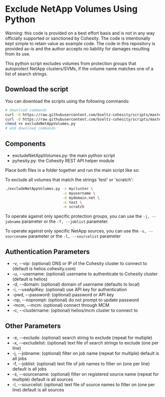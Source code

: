 # Exclude NetApp Volumes Using Python

Warning: this code is provided on a best effort basis and is not in any way officially supported or sanctioned by Cohesity. The code is intentionally kept simple to retain value as example code. The code in this repository is provided as-is and the author accepts no liability for damages resulting from its use.

This python script excludes volumes from protection groups that autoprotect NetApp clusters/SVMs, if the volume name matches one of a list of search strings.

## Download the script

You can download the scripts using the following commands:

```bash
# download commands
curl -O https://raw.githubusercontent.com/bseltz-cohesity/scripts/master/python/excludeNetAppVolumes/excludeNetAppVolumes.py
curl -O https://raw.githubusercontent.com/bseltz-cohesity/scripts/master/python/pyhesity.py
chmod +x excludeNetAppVolumes.py
# end download commands
```

## Components

* excludeNetAppVolumes.py: the main python script
* pyhesity.py: the Cohesity REST API helper module

Place both files in a folder together and run the main script like so:

To exclude all volumes that match the strings 'test' or 'scratch':

```bash
./excludeNetAppVolumes.py -v mycluster \
                          -u myusername \
                          -d mydomain.net \
                          -e test \
                          -e scratch
```

To operate against only specific protection groups, you can use the `-j, --jobname` parameter or the `-f, --joblist` parameter.

To operate against only specific NetApp sources, you can use the `-s, --sourcename` parameter or the `-l, --sourcelist` parameter

## Authentication Parameters

* -v, --vip: (optional) DNS or IP of the Cohesity cluster to connect to (default is helios.cohesity.com)
* -u, --username: (optional) username to authenticate to Cohesity cluster (default is helios)
* -d, --domain: (optional) domain of username (defaults to local)
* -i, --useApiKey: (optional) use API key for authentication
* -pwd, --password: (optional) password or API key
* -np, --noprompt: (optional) do not prompt to update password
* -mcm, --mcm: (optional) connect through MCM
* -c, --clustername: (optional) helios/mcm cluster to connect to

## Other Parameters

* -e, --exclude: (optional) search string to exclude (repeat for multiple)
* -x, --excludelist: (optional) text file of search strings to exclude (one per line)
* -j, --jobname: (optional) filter on job name (repeat for multiple) default is all jobs
* -f, --joblist: (optional) text file of job names to filter on (one per line) default is all jobs
* -s, --sourcename: (optional) filter on registered source name (repeat for multiple) default is all sources
* -l, --sourcelist: (optional) text file of source names to filter on (one per line) default is all sources
